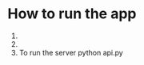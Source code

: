 How to run the app
====================
1. 
2. 
3. To run the server python api.py 
<!-- (or uvicorn main:app --reload) -->